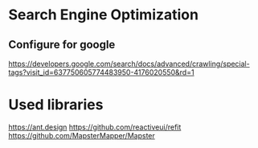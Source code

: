 # Search Engine Optimization

## Configure for google

https://developers.google.com/search/docs/advanced/crawling/special-tags?visit_id=637750605774483950-4176020550&rd=1

# Used libraries

https://ant.design
https://github.com/reactiveui/refit
https://github.com/MapsterMapper/Mapster
